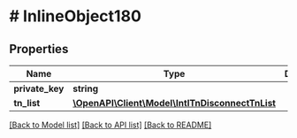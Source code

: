 # # InlineObject180

## Properties

Name | Type | Description | Notes
------------ | ------------- | ------------- | -------------
**private_key** | **string** |  | [optional]
**tn_list** | [**\OpenAPI\Client\Model\IntlTnDisconnectTnList**](IntlTnDisconnectTnList.md) |  | [optional]

[[Back to Model list]](../../README.md#models) [[Back to API list]](../../README.md#endpoints) [[Back to README]](../../README.md)
